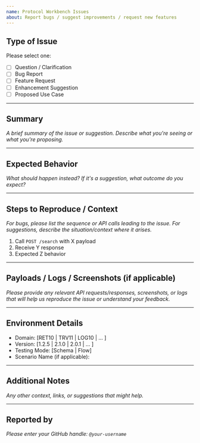 ```yaml
---
name: Protocol Workbench Issues
about: Report bugs / suggest improvements / request new features
---
```

## Type of Issue
Please select one:
- [ ] Question / Clarification
- [ ] Bug Report
- [ ] Feature Request
- [ ] Enhancement Suggestion
- [ ] Proposed Use Case 
---
## Summary

_A brief summary of the issue or suggestion. Describe what you're seeing or what you're proposing._

---

## Expected Behavior

_What should happen instead? If it's a suggestion, what outcome do you expect?_

---

## Steps to Reproduce / Context

_For bugs, please list the sequence or API calls leading to the issue. For suggestions, describe the situation/context where it arises._

1. Call `POST /search` with X payload
2. Receive Y response
3. Expected Z behavior

---

## Payloads / Logs / Screenshots (if applicable)

_Please provide any relevant API requests/responses, screenshots, or logs that will help us reproduce the issue or understand your feedback._

---

## Environment Details

- Domain: [RET10 | TRV11 | LOG10 | ... ]
- Version: [1.2.5 | 2.1.0 | 2.0.1 | ... ]
- Testing Mode: [Schema | Flow]
- Scenario Name (if applicable):

---

## Additional Notes
_Any other context, links, or suggestions that might help._

---

## Reported by

_Please enter your GitHub handle: `@your-username`_
